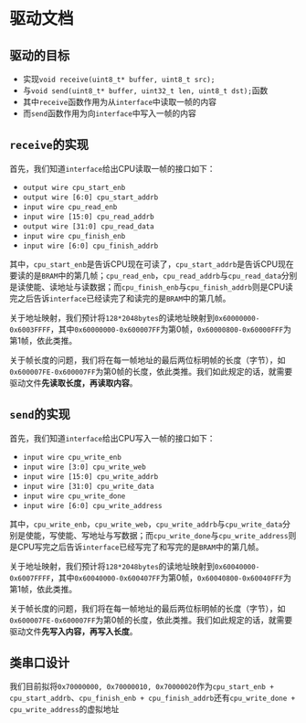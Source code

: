 # 驱动文档

## 驱动的目标
* 实现`void receive(uint8_t* buffer, uint8_t src);`
* 与`void send(uint8_t* buffer, uint32_t len, uint8_t dst);`函数
* 其中`receive`函数作用为从`interface`中读取一帧的内容
* 而`send`函数作用为向`interface`中写入一帧的内容

## `receive`的实现

首先，我们知道`interface`给出CPU读取一帧的接口如下：

* `output wire cpu_start_enb`
* `output wire [6:0] cpu_start_addrb`
* `input wire cpu_read_enb`
* `input wire [15:0] cpu_read_addrb`
* `output wire [31:0] cpu_read_data`
* `input wire cpu_finish_enb`
* `input wire [6:0] cpu_finish_addrb`

其中，`cpu_start_enb`是告诉CPU现在可读了，`cpu_start_addrb`是告诉CPU现在要读的是`BRAM`中的第几帧；`cpu_read_enb`，`cpu_read_addrb`与`cpu_read_data`分别是读使能、读地址与读数据；而`cpu_finish_enb`与`cpu_finish_addrb`则是CPU读完之后告诉`interface`已经读完了和读完的是`BRAM`中的第几帧。

关于地址映射，我们预计将`128*2048bytes`的读地址映射到`0x60000000-0x6003FFFF`，其中`0x60000000-0x600007FF`为第0帧，`0x60000800-0x60000FFF`为第1帧，依此类推。

关于帧长度的问题，我们将在每一帧地址的最后两位标明帧的长度（字节），如`0x600007FE-0x600007FF`为第0帧的长度，依此类推。我们如此规定的话，就需要驱动文件**先读取长度，再读取内容**。

## `send`的实现

首先，我们知道`interface`给出CPU写入一帧的接口如下：

* `input wire cpu_write_enb`
* `input wire [3:0] cpu_write_web`
* `input wire [15:0] cpu_write_addrb`
* `input wire [31:0] cpu_write_data`
* `input wire cpu_write_done`
* `input wire [6:0] cpu_write_address`

其中，`cpu_write_enb`，`cpu_write_web`，`cpu_write_addrb`与`cpu_write_data`分别是使能，写使能、写地址与写数据；而`cpu_write_done`与`cpu_write_address`则是CPU写完之后告诉`interface`已经写完了和写完的是`BRAM`中的第几帧。

关于地址映射，我们预计将`128*2048bytes`的读地址映射到`0x60040000-0x6007FFFF`，其中`0x60040000-0x600407FF`为第0帧，`0x60040800-0x60040FFF`为第1帧，依此类推。

关于帧长度的问题，我们将在每一帧地址的最后两位标明帧的长度（字节），如`0x600007FE-0x600007FF`为第0帧的长度，依此类推。我们如此规定的话，就需要驱动文件**先写入内容，再写入长度**。

## 类串口设计

我们目前拟将`0x70000000, 0x70000010, 0x70000020`作为`cpu_start_enb + cpu_start_addrb`、`cpu_finish_enb + cpu_finish_addrb`还有`cpu_write_done + cpu_write_address`的虚拟地址